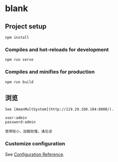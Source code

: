 # blank

## Project setup
```
npm install
```

### Compiles and hot-reloads for development
```
npm run serve
```

### Compiles and minifies for production
```
npm run build
```

## 浏览
```
See [AmanMultSystem](http://119.29.160.104:8080/).

user:admin
password:admin

宽带较小，加载较慢，请见谅
```


### Customize configuration
See [Configuration Reference](https://cli.vuejs.org/config/).
